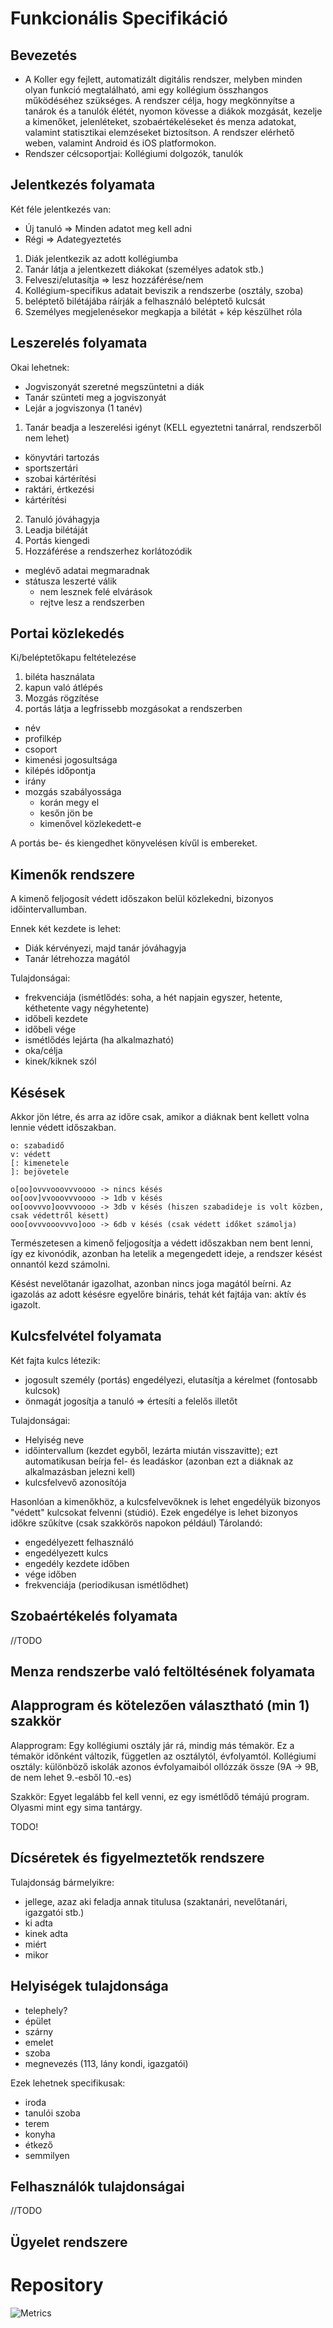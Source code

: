 # Funkcionális Specifikáció

## Bevezetés
- A Koller egy fejlett, automatizált digitális rendszer, melyben minden olyan funkció megtalálható, ami egy kollégium összhangos működéséhez szükséges. A rendszer célja, hogy megkönnyítse a tanárok és a tanulók élétét, nyomon kövesse a diákok mozgását, kezelje a kimenőket, jelenléteket, szobaértékeléseket és menza adatokat, valamint statisztikai elemzéseket biztosítson. A rendszer elérhető weben, valamint Android és iOS platformokon.
- Rendszer célcsoportjai: Kollégiumi dolgozók, tanulók

## Jelentkezés folyamata

Két féle jelentkezés van:
- Új tanuló => Minden adatot meg kell adni
- Régi => Adategyeztetés

1. Diák jelentkezik az adott kollégiumba
2. Tanár látja a jelentkezett diákokat (személyes adatok stb.)
3. Felveszi/elutasítja => lesz hozzáférése/nem
4. Kollégium-specifikus adatait beviszik a rendszerbe (osztály, szoba)
5. beléptető bilétájába ráírják a felhasználó beléptető kulcsát
6. Személyes megjelenésekor megkapja a bilétát + kép készülhet róla

## Leszerelés folyamata

Okai lehetnek:
- Jogviszonyát szeretné megszüntetni a diák
- Tanár szünteti meg a jogviszonyát
- Lejár a jogviszonya (1 tanév)

1. Tanár beadja a leszerelési igényt (KELL egyeztetni tanárral, rendszerből nem lehet)
  - könyvtári tartozás
  - sportszertári
  - szobai kártérítési
  - raktári, értkezési
  - kártérítési
2. Tanuló jóváhagyja
3. Leadja bilétáját
4. Portás kiengedi
5. Hozzáférése a rendszerhez korlátozódik
  - meglévő adatai megmaradnak
  - státusza leszerté válik
    - nem lesznek felé elvárások
    - rejtve lesz a rendszerben

## Portai közlekedés

Ki/beléptetőkapu feltételezése

1. biléta használata
2. kapun való átlépés
3. Mozgás rögzítése
4. portás látja a legfrissebb mozgásokat a rendszerben
  - név
  - profilkép
  - csoport
  - kimenési jogosultsága
  - kilépés időpontja
  - irány
  - mozgás szabályossága
    - korán megy el
    - kesőn jön be
    - kimenővel közlekedett-e
   
A portás be- és kiengedhet könyvelésen kívűl is embereket.

## Kimenők rendszere

A kimenő feljogosít védett időszakon belül közlekedni, bizonyos időintervallumban.

Ennek két kezdete is lehet:
- Diák kérvényezi, majd tanár jóváhagyja
- Tanár létrehozza magától

Tulajdonságai:
- frekvenciája (ismétlődés: soha, a hét napjain egyszer, hetente, kéthetente vagy négyhetente)
- időbeli kezdete
- időbeli vége
- ismétlődés lejárta (ha alkalmazható)
- oka/célja
- kinek/kiknek szól

## Késések

Akkor jön létre, és arra az időre csak, amikor a diáknak bent kellett volna lennie védett időszakban.

```
o: szabadidő
v: védett
[: kimenetele
]: bejövetele

o[oo]ovvvooovvvoooo -> nincs késés
oo[oov]vvooovvvoooo -> 1db v késés
oo[oovvvo]oovvvoooo -> 3db v késés (hiszen szabadideje is volt közben, csak védettről késett)
ooo[ovvvooovvvo]ooo -> 6db v késés (csak védett időket számolja)
```

Természetesen a kimenő feljogosítja a védett időszakban nem bent lenni, így ez kivonódik, azonban ha letelik a megengedett ideje, a rendszer késést onnantól kezd számolni.

Késést nevelőtanár igazolhat, azonban nincs joga magától beírni. Az igazolás az adott késésre egyelőre bináris, tehát két fajtája van: aktív és igazolt.

## Kulcsfelvétel folyamata

Két fajta kulcs létezik:
- jogosult személy (portás) engedélyezi, elutasítja a kérelmet (fontosabb kulcsok)
- önmagát jogosítja a tanuló => értesíti a felelős illetőt

Tulajdonságai:
- Helyiség neve
- időintervallum (kezdet egyből, lezárta miután visszavitte); ezt automatikusan beírja fel- és leadáskor (azonban ezt a diáknak az alkalmazásban jelezni kell)
- kulcsfelvevő azonosítója

Hasonlóan a kimenőkhöz, a kulcsfelvevőknek is lehet engedélyük bizonyos "védett" kulcsokat felvenni (stúdió). Ezek engedélye is lehet bizonyos időkre szűkítve (csak szakkörös napokon például)
Tárolandó:
- engedélyezett felhasználó
- engedélyezett kulcs
- engedély kezdete időben
- vége időben
- frekvenciája (periodikusan ismétlődhet)

## Szobaértékelés folyamata
//TODO

## Menza rendszerbe való feltöltésének folyamata

## Alapprogram és kötelezően választható (min 1) szakkör

Alapprogram: Egy kollégiumi osztály jár rá, mindig más témakör. Ez a témakör időnként változik, független az osztálytól, évfolyamtól.
Kollégiumi osztály: különböző iskolák azonos évfolyamaiból ollózzák össze (9A -> 9B, de nem lehet 9.-esből 10.-es)

Szakkör: Egyet legalább fel kell venni, ez egy ismétlődő témájú program. Olyasmi mint egy sima tantárgy.

TODO!

## Dícséretek és figyelmeztetők rendszere

Tulajdonság bármelyikre:
- jellege, azaz aki feladja annak titulusa (szaktanári, nevelőtanári, igazgatói stb.)
- ki adta
- kinek adta
- miért
- mikor

## Helyiségek tulajdonsága

- telephely?
- épület
- szárny
- emelet
- szoba
- megnevezés (113, lány kondi, igazgatói)

Ezek lehetnek specifikusak:
- iroda
- tanulói szoba
- terem
- konyha
- étkező
- semmilyen

## Felhasználók tulajdonságai
//TODO

## Ügyelet rendszere

# Repository
![Metrics](/github-metrics.svg)
